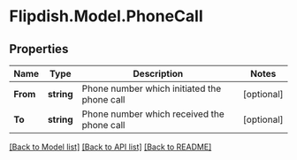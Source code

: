 # Flipdish.Model.PhoneCall
## Properties

Name | Type | Description | Notes
------------ | ------------- | ------------- | -------------
**From** | **string** | Phone number which initiated the phone call | [optional] 
**To** | **string** | Phone number which received the phone call | [optional] 

[[Back to Model list]](../README.md#documentation-for-models) [[Back to API list]](../README.md#documentation-for-api-endpoints) [[Back to README]](../README.md)

